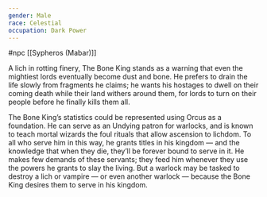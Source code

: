 ```yaml
---
gender: Male
race: Celestial
occupation: Dark Power
---
```

 #npc [[Sypheros (Mabar)]]

A lich in rotting finery, The Bone King stands as a warning that even the mightiest lords eventually become dust and bone. He prefers to drain the life slowly from fragments he claims; he wants his hostages to dwell on their coming death while their land withers around them, for lords to turn on their people before he finally kills them all.

The Bone King’s statistics could be represented using Orcus as a foundation. He can serve as an Undying patron for warlocks, and is known to teach mortal wizards the foul rituals that allow ascension to lichdom. To all who serve him in this way, he grants titles in his kingdom — and the knowledge that when they die, they’ll be forever bound to serve in it. He makes few demands of these servants; they feed him whenever they use the powers he grants to slay the living. But a warlock may be tasked to destroy a lich or vampire — or even another warlock — because the Bone King desires them to serve in his kingdom.
